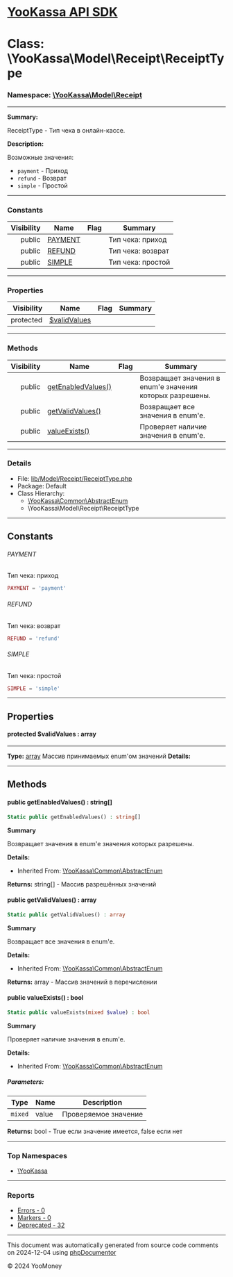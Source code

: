 # [YooKassa API SDK](../home.md)

# Class: \YooKassa\Model\Receipt\ReceiptType
### Namespace: [\YooKassa\Model\Receipt](../namespaces/yookassa-model-receipt.md)
---
**Summary:**

ReceiptType - Тип чека в онлайн-кассе.

**Description:**

Возможные значения:
- `payment` - Приход
- `refund` - Возврат
- `simple` - Простой

---
### Constants
| Visibility | Name | Flag | Summary |
| ----------:| ---- | ---- | ------- |
| public | [PAYMENT](../classes/YooKassa-Model-Receipt-ReceiptType.md#constant_PAYMENT) |  | Тип чека: приход |
| public | [REFUND](../classes/YooKassa-Model-Receipt-ReceiptType.md#constant_REFUND) |  | Тип чека: возврат |
| public | [SIMPLE](../classes/YooKassa-Model-Receipt-ReceiptType.md#constant_SIMPLE) |  | Тип чека: простой |

---
### Properties
| Visibility | Name | Flag | Summary |
| ----------:| ---- | ---- | ------- |
| protected | [$validValues](../classes/YooKassa-Model-Receipt-ReceiptType.md#property_validValues) |  |  |

---
### Methods
| Visibility | Name | Flag | Summary |
| ----------:| ---- | ---- | ------- |
| public | [getEnabledValues()](../classes/YooKassa-Common-AbstractEnum.md#method_getEnabledValues) |  | Возвращает значения в enum'е значения которых разрешены. |
| public | [getValidValues()](../classes/YooKassa-Common-AbstractEnum.md#method_getValidValues) |  | Возвращает все значения в enum'e. |
| public | [valueExists()](../classes/YooKassa-Common-AbstractEnum.md#method_valueExists) |  | Проверяет наличие значения в enum'e. |

---
### Details
* File: [lib/Model/Receipt/ReceiptType.php](../../lib/Model/Receipt/ReceiptType.php)
* Package: Default
* Class Hierarchy: 
  * [\YooKassa\Common\AbstractEnum](../classes/YooKassa-Common-AbstractEnum.md)
  * \YooKassa\Model\Receipt\ReceiptType

---
## Constants
<a name="constant_PAYMENT" class="anchor"></a>
###### PAYMENT
Тип чека: приход

```php
PAYMENT = 'payment'
```


<a name="constant_REFUND" class="anchor"></a>
###### REFUND
Тип чека: возврат

```php
REFUND = 'refund'
```


<a name="constant_SIMPLE" class="anchor"></a>
###### SIMPLE
Тип чека: простой

```php
SIMPLE = 'simple'
```



---
## Properties
<a name="property_validValues"></a>
#### protected $validValues : array
---
**Type:** <a href="../array"><abbr title="array">array</abbr></a>
Массив принимаемых enum&#039;ом значений
**Details:**



---
## Methods
<a name="method_getEnabledValues" class="anchor"></a>
#### public getEnabledValues() : string[]

```php
Static public getEnabledValues() : string[]
```

**Summary**

Возвращает значения в enum'е значения которых разрешены.

**Details:**
* Inherited From: [\YooKassa\Common\AbstractEnum](../classes/YooKassa-Common-AbstractEnum.md)

**Returns:** string[] - Массив разрешённых значений


<a name="method_getValidValues" class="anchor"></a>
#### public getValidValues() : array

```php
Static public getValidValues() : array
```

**Summary**

Возвращает все значения в enum'e.

**Details:**
* Inherited From: [\YooKassa\Common\AbstractEnum](../classes/YooKassa-Common-AbstractEnum.md)

**Returns:** array - Массив значений в перечислении


<a name="method_valueExists" class="anchor"></a>
#### public valueExists() : bool

```php
Static public valueExists(mixed $value) : bool
```

**Summary**

Проверяет наличие значения в enum'e.

**Details:**
* Inherited From: [\YooKassa\Common\AbstractEnum](../classes/YooKassa-Common-AbstractEnum.md)

##### Parameters:
| Type | Name | Description |
| ---- | ---- | ----------- |
| <code lang="php">mixed</code> | value  | Проверяемое значение |

**Returns:** bool - True если значение имеется, false если нет



---

### Top Namespaces

* [\YooKassa](../namespaces/yookassa.md)

---

### Reports
* [Errors - 0](../reports/errors.md)
* [Markers - 0](../reports/markers.md)
* [Deprecated - 32](../reports/deprecated.md)

---

This document was automatically generated from source code comments on 2024-12-04 using [phpDocumentor](http://www.phpdoc.org/)

&copy; 2024 YooMoney